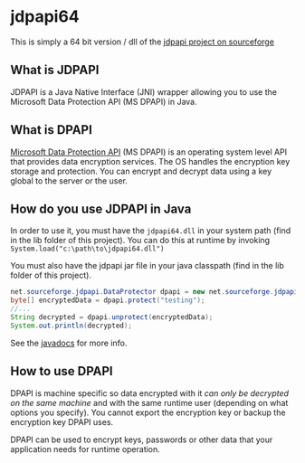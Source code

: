 # jdpapi64

This is simply a 64 bit version / dll of the [jdpapi project on sourceforge](http://jdpapi.sourceforge.net/)

## What is JDPAPI

JDPAPI is a Java Native Interface (JNI) wrapper allowing you to use the Microsoft Data Protection API (MS DPAPI) in Java.

## What is DPAPI

[Microsoft Data Protection API](https://msdn.microsoft.com/en-us/library/ms995355.aspx) (MS DPAPI) is an operating system level API that provides data encryption services. The OS handles the encryption key storage and protection. You can encrypt and decrypt data using a key global to the server or the user.

## How do you use JDPAPI in Java

In order to use it, you must have the `jdpapi64.dll` in your system path (find in the lib folder of this project). You can do this at runtime by invoking `System.load("c:\path\to\jdpapi64.dll")`

You must also have the jdpapi jar file in your java classpath (find in the lib folder of this project).

```java
net.sourceforge.jdpapi.DataProtector dpapi = new net.sourceforge.jdpapi.DataProtector();
byte[] encryptedData = dpapi.protect("testing");
//...
String decrypted = dpapi.unprotect(encryptedData);
System.out.println(decrypted);
```

See the [javadocs](http://jdpapi.sourceforge.net/jdpapi-java/apidocs/index.html) for more info.

## How to use DPAPI 

DPAPI is machine specific so data encrypted with it *can only be decrypted on the same machine* and with the same runtime user (depending on what options you specify). You cannot export the encryption key or backup the encryption key DPAPI uses.

DPAPI can be used to encrypt keys, passwords or other data that your application needs for runtime operation.
